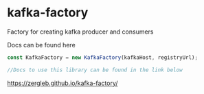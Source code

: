 # kafka-factory

Factory for creating kafka producer and consumers

Docs can be found here

```typescript
const KafkaFactory = new KafkaFactory(kafkaHost, registryUrl);

//Docs to use this library can be found in the link below
```

https://zergleb.github.io/kafka-factory/
